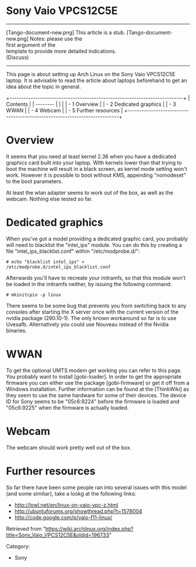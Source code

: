 Sony Vaio VPCS12C5E
===================

  ------------------------ ------------------------ ------------------------
  [Tango-document-new.png] This article is a stub.  [Tango-document-new.png]
                           Notes: please use the    
                           first argument of the    
                           template to provide more 
                           detailed indications.    
                           (Discuss)                
  ------------------------ ------------------------ ------------------------

This page is about setting up Arch Linux on the Sony Vaio VPCS12C5E
laptop. It is advisable to read the article about laptops beforehand to
get an idea about the topic in general.

+--------------------------------------------------------------------------+
| Contents                                                                 |
| --------                                                                 |
|                                                                          |
| -   1 Overview                                                           |
| -   2 Dedicated graphics                                                 |
| -   3 WWAN                                                               |
| -   4 Webcam                                                             |
| -   5 Further resources                                                  |
+--------------------------------------------------------------------------+

Overview
========

It seems that you need at least kernel 2.36 when you have a dedicated
graphics card built into your laptop. With kernels lower than that
trying to boot the machine will result in a black screen, as kernel mode
setting won't work. However it is possible to boot without KMS,
appending "nomodeset" to the boot parameters.

At least the wlan adapter seems to work out of the box, as well as the
webcam. Nothing else tested so far.

Dedicated graphics
==================

When you've got a model providing a dedicated graphic card, you probably
will need to blacklist the "intel_ips" module. You can do this by
creating a file "intel_ips_blacklist.conf" within "/etc/modprobe.d/":

    # echo "blacklist intel_ips" > /etc/modprobe.d/intel_ips_blacklist.conf

Afterwards you'll have to recreate your initramfs, so that this module
won't be loaded in the initramfs neither, by issuing the following
command:

    # mkinitcpio -p linux

There seems to be some bug that prevents you from switching back to any
consoles after starting the X server once with the current version of
the nvidia package (290.10-1). The only known workaround so far is to
use Uvesafb. Alternatively you could use Nouveau instead of the Nvidia
binaries.

WWAN
====

To get the optional UMTS modem get working you can refer to this page.
You probably want to install [gobi-loader]. In order to get the
appropriate firmware you can either use the package [gobi-firmware] or
get it off from a Windows installation. Further information can be found
at the [ThinkWiki] as they seem to use the same hardware for some of
their devices. The device ID for Sony seems to be "05c6:9224" before the
firmware is loaded and "05c6:9225" when the firmware is actually loaded.

Webcam
======

The webcam should work pretty well out of the box.

Further resources
=================

So far there have been some people ran into several issues with this
model (and some similiar), take a lookg at the following links:

-   http://lowl.net/en/linux-on-vaio-vpc-z.html
-   http://ubuntuforums.org/showthread.php?t=1578004
-   http://code.google.com/p/vaio-f11-linux/

Retrieved from
"https://wiki.archlinux.org/index.php?title=Sony_Vaio_VPCS12C5E&oldid=196733"

Category:

-   Sony
